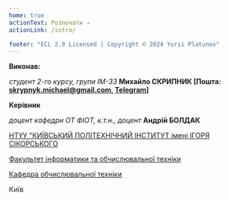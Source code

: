 ```yaml
---
home: true
actionText: Розпочати →
actionLink: /intro/

footer: "ECL 2.0 Licensed | Copyright © 2024 Yurii Platunov"
---
```



**Виконав:** 

*студент 2-го курсу, групи ІМ-33*<span padding-right:5em></span> **Михайло СКРИПНИК [Пошта: skrypnyk.michael@gmail.com, [Telegram](https://t.me/elaiviaien)]**   



**Керівник**

*доцент кафедри ОТ ФІОТ, к.т.н., доцент*<span padding-right:5em></span> **Андрій БОЛДАК** 

[НТУУ "КИЇВСЬКИЙ ПОЛІТЕХНІЧНИЙ ІНСТИТУТ імені ІГОРЯ СІКОРСЬКОГО](https://kpi.ua/)

[Факультет інформатики та обчислювальної техніки](https://fiot.kpi.ua/)

[Кафедра обчислювальної техніки](https://comsys.kpi.ua/)

Київ

